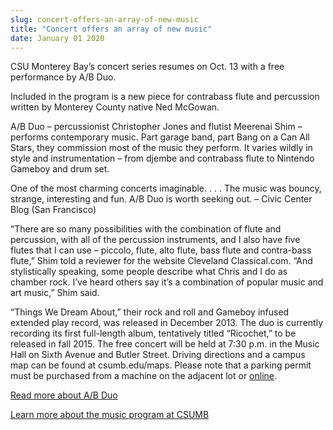 ```yaml
---
slug: concert-offers-an-array-of-new-music
title: "Concert offers an array of new music"
date: January 01 2020
---
```


 
<p>
  CSU Monterey Bay’s concert series resumes on Oct. 13 with a free performance
  by A/B Duo.
</p>
<p>
  Included in the program is a new piece for contrabass flute and percussion
  written by Monterey County native Ned McGowan.
</p>
<p>
  A/B Duo – percussionist Christopher Jones and flutist Meerenai Shim – performs
  contemporary music. Part garage band, part Bang on a Can All Stars, they
  commission most of the music they perform. It varies wildly in style and
  instrumentation – from djembe and contrabass flute to Nintendo Gameboy and
  drum set.
</p>
<p>
  One of the most charming concerts imaginable. . . . The music was bouncy,
  strange, interesting and fun. A/B Duo is worth seeking out. – Civic Center
  Blog (San Francisco)
</p>
<p>
  “There are so many possibilities with the combination of flute and percussion,
  with all of the percussion instruments, and I also have five flutes that I can
  use – piccolo, flute, alto flute, bass flute and contra-bass flute,” Shim told
  a reviewer for the website Cleveland Classical.com. “And stylistically
  speaking, some people describe what Chris and I do as chamber rock. I’ve heard
  others say it’s a combination of popular music and art music,” Shim said.
</p>
<p>
  “Things We Dream About,” their rock and roll and Gameboy infused extended play
  record, was released in December 2013. The duo is currently recording its
  first full-length album, tentatively titled “Ricochet,” to be released in fall
  2015. The free concert will be held at 7:30 p.m. in the Music Hall on Sixth
  Avenue and Butler Street. Driving directions and a campus map can be found at
  csumb.edu/maps. Please note that a parking permit must be purchased from a
  machine on the adjacent lot or
  <a href="https://parking.csumb.edu/buy-permit">online</a>.
</p>
<p><a href="https://abduo.net">Read more about A/B Duo</a></p>
<p>
  <a href="https://mpa.csumb.edu">Learn more about the music program at CSUMB</a>
</p>
 
